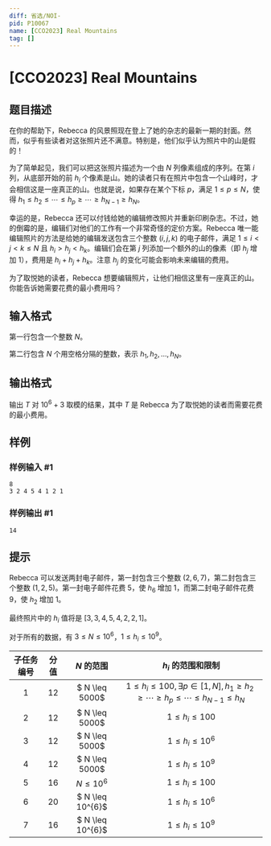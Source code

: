 ```yaml
---
diff: 省选/NOI-
pid: P10067
name: [CCO2023] Real Mountains
tag: []
---
```

# [CCO2023] Real Mountains
## 题目描述

在你的帮助下，Rebecca 的风景照现在登上了她的杂志的最新一期的封面。然而，似乎有些读者对这张照片还不满意。特别是，他们似乎认为照片中的山是假的！

为了简单起见，我们可以把这张照片描述为一个由 $N$ 列像素组成的序列。在第 $i$ 列，从底部开始的前 $h_{i}$ 个像素是山。她的读者只有在照片中包含一个山峰时，才会相信这是一座真正的山。也就是说，如果存在某个下标 $p$，满足 $1 \leq p \leq N$，使得 $h_{1} \leq h_{2} \leq \cdots \leq h_{p} \geq \cdots \geq h_{N-1} \geq h_{N}$。

幸运的是，Rebecca 还可以付钱给她的编辑修改照片并重新印刷杂志。不过，她的倒霉的是，编辑们对他们的工作有一个非常奇怪的定价方案。Rebecca 唯一能编辑照片的方法是给她的编辑发送包含三个整数 $(i, j, k)$ 的电子邮件，满足 $1 \leq i<j<k \leq N$ 且 $h_{i}>h_{j}<h_{k}$。编辑们会在第 $j$ 列添加一个额外的山的像素（即 $h_{j}$ 增加 $1$），费用是 $h_{i}+h_{j}+h_{k}$。注意 $h_{j}$ 的变化可能会影响未来编辑的费用。

为了取悦她的读者，Rebecca 想要编辑照片，让他们相信这里有一座真正的山。你能告诉她需要花费的最小费用吗？
## 输入格式

第一行包含一个整数 $N$。

第二行包含 $N$ 个用空格分隔的整数，表示 $h_{1}, h_{2}, \ldots, h_{N}$。
## 输出格式

输出 $T$ 对 $10^{6}+3$ 取模的结果，其中 $T$ 是 Rebecca 为了取悦她的读者而需要花费的最小费用。
## 样例

### 样例输入 #1
```
8
3 2 4 5 4 1 2 1
```
### 样例输出 #1
```
14
```
## 提示

Rebecca 可以发送两封电子邮件，第一封包含三个整数 $(2,6,7)$，第二封包含三个整数 $(1,2,5)$。第一封电子邮件花费 $5$，使 $h_{6}$ 增加 $1$，而第二封电子邮件花费 $9$，使 $h_{2}$ 增加 $1$。

最终照片中的 $h_{i}$ 值将是 $[3,3,4,5,4,2,2,1]$。

对于所有的数据，有 $3\leq N \leq 10^6$，$1 \leq h_{i} \leq 10^{9}$。

| 子任务编号|	分值	|$N$ 的范围	|$h_{i}$ 的范围和限制|
| :-:| :-:| :-:| :-:|
|1|	12|	$ N \leq 5000$	|$1 \leq h_{i} \leq 100, \exists p \in [1,N], h_{1} \geq h_{2} \geq \cdots \geq h_{p} \leq \cdots \leq h_{N-1} \leq h_{N}$|
|2|	12	|	$ N \leq 5000$	|$1 \leq h_{i} \leq 100$|
|3|	12	|	$ N \leq 5000$	|$1 \leq h_{i} \leq 10^{6}$|
|4|	12	|	$ N \leq 5000$	|$1 \leq h_{i} \leq 10^{9}$|
|5|	16	|$N \leq 10^{6}$|	$1 \leq h_{i} \leq 100$|
|6|	20	|$ N \leq 10^{6}$|$1 \leq h_{i} \leq 10^{6}$|
|7|	16	|$ N \leq 10^{6}$|$1 \leq h_{i} \leq 10^{9}$|
